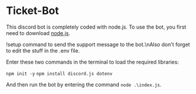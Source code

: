 # Ticket-Bot

This discord bot is completely coded with node.js.
To use the bot, you first need to download [node.js](https://nodejs.org/dist/v20.15.0/node-v20.15.0-x64.msi).

!setup command to send the support message to the bot.\nAlso don't forget to edit the stuff in the .env file.

Enter these two commands in the terminal to load the required  libraries:

`npm init -y`
`npm install discord.js dotenv`

And then run the bot by entering the command `node .\index.js`.

